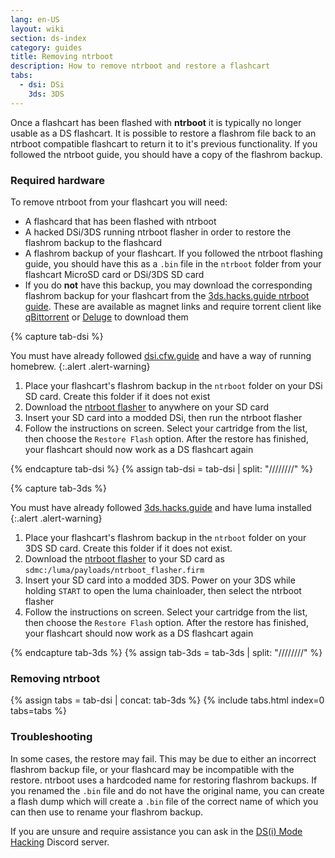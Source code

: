 ```yaml
---
lang: en-US
layout: wiki
section: ds-index
category: guides
title: Removing ntrboot
description: How to remove ntrboot and restore a flashcart
tabs:
  - dsi: DSi
    3ds: 3DS
---
```


Once a flashcart has been flashed with **ntrboot** it is typically no longer usable as a DS flashcart. It is possible to restore a flashrom file back to an ntrboot compatible flashcart to return it to it's previous functionality. If you followed the ntrboot guide, you should have a copy of the flashrom backup.

### Required hardware

To remove ntrboot from your flashcart you will need:
  - A flashcard that has been flashed with ntrboot
  - A hacked DSi/3DS running ntrboot flasher in order to restore the flashrom backup to the flashcard
  - A flashrom backup of your flashcart. If you followed the ntrboot flashing guide, you should have this as a `.bin` file in the `ntrboot` folder from your flashcart MicroSD card or DSi/3DS SD card
  - If you do **not** have this backup, you may download the corresponding flashrom backup for your flashcart from the [3ds.hacks.guide ntrboot guide](https://3ds.hacks.guide/installing-boot9strap-(ntrboot).html#section-v-removing-ntrboot). These are available as magnet links and require torrent client like [qBittorrent](https://www.qbittorrent.org/download.php) or [Deluge](http://dev.deluge-torrent.org/wiki/Download) to download them

{% capture tab-dsi %}

You must have already followed [dsi.cfw.guide](https://dsi.cfw.guide) and have a way of running homebrew.
{:.alert .alert-warning}

1. Place your flashcart's flashrom backup in the `ntrboot` folder on your DSi SD card. Create this folder if it does not exist
1. Download the [ntrboot flasher](/assets/files/ntrboot_flasher_nds.nds) to anywhere on your SD card
1. Insert your SD card into a modded DSi, then run the ntrboot flasher
1. Follow the instructions on screen. Select your cartridge from the list, then choose the `Restore Flash` option. After the restore has finished, your flashcart should now work as a DS flashcart again

{% endcapture tab-dsi %}
{% assign tab-dsi = tab-dsi | split: "////////" %}


{% capture tab-3ds %}

You must have already followed [3ds.hacks.guide](https://3ds.hacks.guide) and have luma installed
{:.alert .alert-warning}

1. Place your flashcart's flashrom backup in the `ntrboot` folder on your 3DS SD card. Create this folder if it does not exist.
1. Download the [ntrboot flasher](/assets/files/ntrboot_flasher.firm) to your SD card as `sdmc:/luma/payloads/ntrboot_flasher.firm`
1. Insert your SD card into a modded 3DS. Power on your 3DS while holding `START` to open the luma chainloader, then select the ntrboot flasher
1. Follow the instructions on screen. Select your cartridge from the list, then choose the `Restore Flash` option. After the restore has finished, your flashcart should now work as a DS flashcart again

{% endcapture tab-3ds %}
{% assign tab-3ds = tab-3ds | split: "////////" %}

### Removing ntrboot
{% assign tabs = tab-dsi | concat: tab-3ds %}
{% include tabs.html index=0 tabs=tabs %}


### Troubleshooting

In some cases, the restore may fail. This may be due to either an incorrect flashrom backup file, or your flashcard may be incompatible with the restore. ntrboot uses a hardcoded name for restoring flashrom backups. If you renamed the `.bin` file and do not have the original name, you can create a flash dump which will create a `.bin` file of the correct name of which you can then use to rename your flashrom backup.

If you are unsure and require assistance you can ask in the [DS(i) Mode Hacking](https://ds-homebrew.com/discord) Discord server.

